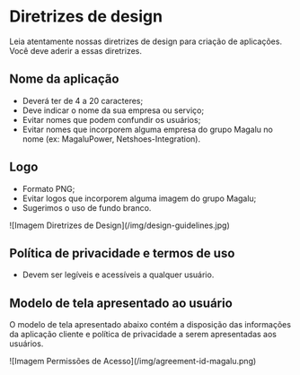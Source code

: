 # Diretrizes de design

Leia atentamente nossas diretrizes de design para criação de aplicações. Você deve aderir a essas diretrizes.

## Nome da aplicação

- Deverá ter de 4 a 20 caracteres;
- Deve indicar o nome da sua empresa ou serviço;
- Evitar nomes que podem confundir os usuários;
- Evitar nomes que incorporem alguma empresa do grupo Magalu no nome (ex: MagaluPower, Netshoes-Integration).

## Logo

- Formato PNG;
- Evitar logos que incorporem alguma imagem do grupo Magalu;
- Sugerimos o uso de fundo branco.

<div class="text--center">
    ![Imagem Diretrizes de Design](/img/design-guidelines.jpg)
</div>

## Política de privacidade e termos de uso

- Devem ser legíveis e acessíveis a qualquer usuário.

## Modelo de tela apresentado ao usuário

O modelo de tela apresentado abaixo contém a disposição das informações da aplicação cliente e política de privacidade a serem apresentadas aos usuários.

<div class="text--center">
    ![Imagem Permissões de Acesso](/img/agreement-id-magalu.png)
</div>

